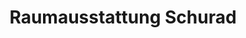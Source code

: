 ---
title: "Raumausstattung Schurad"
url: /zahna-elster/raumausstattung-schurad/
shop: Raumausstattung
---
